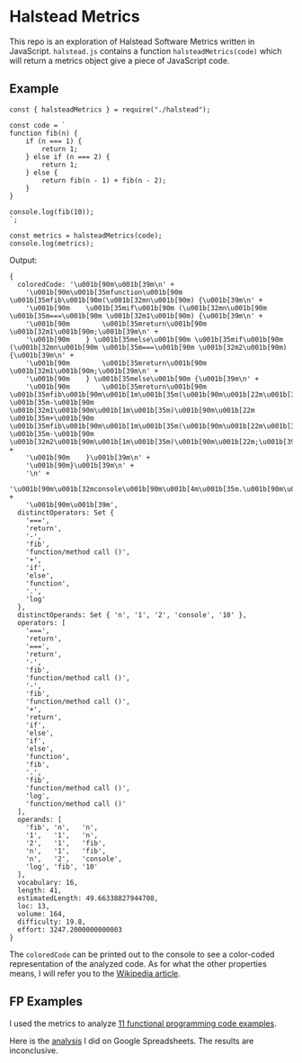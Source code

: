 # Halstead Metrics

This repo is an exploration of Halstead Software Metrics written in JavaScript.
`halstead.js` contains a function `halsteadMetrics(code)` which will return
a metrics object give a piece of JavaScript code.

## Example

```
const { halsteadMetrics } = require("./halstead");

const code = `
function fib(n) {
    if (n === 1) {
        return 1;
    } else if (n === 2) {
        return 1;
    } else {
        return fib(n - 1) + fib(n - 2);
    }
}

console.log(fib(10));
`;

const metrics = halsteadMetrics(code);
console.log(metrics);
```

Output:

```
{
  coloredCode: '\u001b[90m\u001b[39m\n' +
    '\u001b[90m\u001b[35mfunction\u001b[90m \u001b[35mfib\u001b[90m(\u001b[32mn\u001b[90m) {\u001b[39m\n' +
    '\u001b[90m    \u001b[35mif\u001b[90m (\u001b[32mn\u001b[90m \u001b[35m===\u001b[90m \u001b[32m1\u001b[90m) {\u001b[39m\n' +
    '\u001b[90m        \u001b[35mreturn\u001b[90m \u001b[32m1\u001b[90m;\u001b[39m\n' +
    '\u001b[90m    } \u001b[35melse\u001b[90m \u001b[35mif\u001b[90m (\u001b[32mn\u001b[90m \u001b[35m===\u001b[90m \u001b[32m2\u001b[90m) {\u001b[39m\n' +
    '\u001b[90m        \u001b[35mreturn\u001b[90m \u001b[32m1\u001b[90m;\u001b[39m\n' +
    '\u001b[90m    } \u001b[35melse\u001b[90m {\u001b[39m\n' +
    '\u001b[90m        \u001b[35mreturn\u001b[90m \u001b[35mfib\u001b[90m\u001b[1m\u001b[35m(\u001b[90m\u001b[22m\u001b[32mn\u001b[90m \u001b[35m-\u001b[90m \u001b[32m1\u001b[90m\u001b[1m\u001b[35m)\u001b[90m\u001b[22m \u001b[35m+\u001b[90m \u001b[35mfib\u001b[90m\u001b[1m\u001b[35m(\u001b[90m\u001b[22m\u001b[32mn\u001b[90m \u001b[35m-\u001b[90m \u001b[32m2\u001b[90m\u001b[1m\u001b[35m)\u001b[90m\u001b[22m;\u001b[39m\n' +
    '\u001b[90m    }\u001b[39m\n' +
    '\u001b[90m}\u001b[39m\n' +
    '\n' +
    '\u001b[90m\u001b[32mconsole\u001b[90m\u001b[4m\u001b[35m.\u001b[90m\u001b[24m\u001b[35mlog\u001b[90m\u001b[1m\u001b[35m(\u001b[90m\u001b[22m\u001b[35mfib\u001b[90m\u001b[1m\u001b[35m(\u001b[90m\u001b[22m\u001b[32m10\u001b[90m\u001b[1m\u001b[35m)\u001b[90m\u001b[22m\u001b[1m\u001b[35m)\u001b[90m\u001b[22m;\u001b[39m\n' +
    '\u001b[90m\u001b[39m',
  distinctOperators: Set {
    '===',
    'return',
    '-',
    'fib',
    'function/method call ()',
    '+',
    'if',
    'else',
    'function',
    '.',
    'log'
  },
  distinctOperands: Set { 'n', '1', '2', 'console', '10' },
  operators: [
    '===',
    'return',
    '===',
    'return',
    '-',
    'fib',
    'function/method call ()',
    '-',
    'fib',
    'function/method call ()',
    '+',
    'return',
    'if',
    'else',
    'if',
    'else',
    'function',
    'fib',
    '.',
    'fib',
    'function/method call ()',
    'log',
    'function/method call ()'
  ],
  operands: [
    'fib', 'n',   'n',
    '1',   '1',   'n',
    '2',   '1',   'fib',
    'n',   '1',   'fib',
    'n',   '2',   'console',
    'log', 'fib', '10'
  ],
  vocabulary: 16,
  length: 41,
  estimatedLength: 49.66338827944708,
  loc: 13,
  volume: 164,
  difficulty: 19.8,
  effort: 3247.2000000000003
}
```

The `coloredCode` can be printed out to the console to see a color-coded representation
of the analyzed code. As for what the other properties means, I will refer you to
the [Wikipedia article](https://en.wikipedia.org/wiki/Halstead_complexity_measures).

## FP Examples

I used the metrics to analyze [11 functional programming code examples](http://tobyho.com/2015/11/09/functional-programming-by-example/).

Here is the [analysis](https://docs.google.com/spreadsheets/d/17IbvvJm75LKgimNsgvRlbKLDVi_m82WVjMDKuZO5kfs/edit?usp=sharing) I did on Google Spreadsheets. The results are inconclusive.
